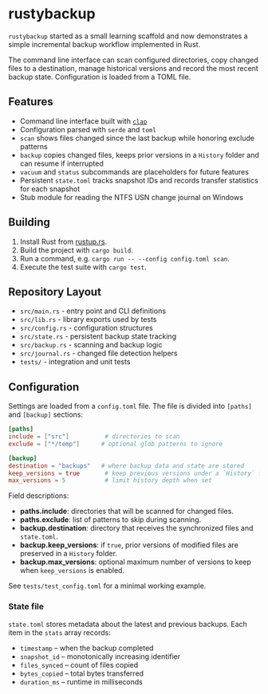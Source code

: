 # rustybackup

`rustybackup` started as a small learning scaffold and now demonstrates a simple
incremental backup workflow implemented in Rust.

The command line interface can scan configured directories, copy changed files to
a destination, manage historical versions and record the most recent backup
state. Configuration is loaded from a TOML file.

## Features

- Command line interface built with [`clap`](https://crates.io/crates/clap)
- Configuration parsed with `serde` and `toml`
- `scan` shows files changed since the last backup while honoring exclude patterns
- `backup` copies changed files, keeps prior versions in a `History` folder and can resume if interrupted
- `vacuum` and `status` subcommands are placeholders for future features
- Persistent `state.toml` tracks snapshot IDs and records transfer statistics
  for each snapshot
- Stub module for reading the NTFS USN change journal on Windows

## Building

1. Install Rust from [rustup.rs](https://rustup.rs).
2. Build the project with `cargo build`.
3. Run a command, e.g. `cargo run -- --config config.toml scan`.
4. Execute the test suite with `cargo test`.

## Repository Layout

- `src/main.rs` - entry point and CLI definitions
- `src/lib.rs` - library exports used by tests
- `src/config.rs` - configuration structures
- `src/state.rs` - persistent backup state tracking
- `src/backup.rs` - scanning and backup logic
- `src/journal.rs` - changed file detection helpers
- `tests/` - integration and unit tests

## Configuration

Settings are loaded from a `config.toml` file. The file is divided into
`[paths]` and `[backup]` sections:

```toml
[paths]
include = ["src"]          # directories to scan
exclude = ["*/temp"]      # optional glob patterns to ignore

[backup]
destination = "backups"   # where backup data and state are stored
keep_versions = true       # keep previous versions under a `History` folder
max_versions = 5           # limit history depth when set
```

Field descriptions:

- **paths.include**: directories that will be scanned for changed files.
- **paths.exclude**: list of patterns to skip during scanning.
- **backup.destination**: directory that receives the synchronized files and
  `state.toml`.
- **backup.keep_versions**: if `true`, prior versions of modified files are
  preserved in a `History` folder.
- **backup.max_versions**: optional maximum number of versions to keep when
  `keep_versions` is enabled.

See `tests/test_config.toml` for a minimal working example.

### State file

`state.toml` stores metadata about the latest and previous backups. Each item in
the `stats` array records:

- `timestamp` – when the backup completed
- `snapshot_id` – monotonically increasing identifier
- `files_synced` – count of files copied
- `bytes_copied` – total bytes transferred
- `duration_ms` – runtime in milliseconds

